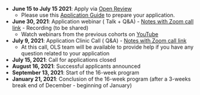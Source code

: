 - **June 15 to July 15 2021**: Apply via [Open Review](https://openreview.net/group?id=openlifesci.org/Open_Life_Science/2021/Cohort_4)
  - Please use this [Application Guide](https://docs.google.com/document/d/e/2PACX-1vSsw0mbEXEvCFCqsJrrwJj6Ro41Cd90qbRkaifp9qn4TTf5sJAGAlG_R7pNgcktC_AqCzXZwiEbIzcM/pub) to prepare your application.
- **June 30, 2021**: Application webinar (<i class="fas fa-chalkboard-teacher"></i> Talk + <i class="fas fa-question"></i> Q&A) - <i class="fas fa-clipboard"></i> [Notes with Zoom call link](https://docs.google.com/document/d/15reADZaKEqbWudJt3kNBUBBUDmaETTyue_K7dqlM-c4/edit#heading=h.h6lp7q9dw9) - <i class="fab fa-youtube"></i> Recording (to be shared)
  - Watch webinars from the previous cohorts on [YouTube](https://www.youtube.com/playlist?list=PL1CvC6Ez54KBsPT0fhPtkHmBaXR4f8Dqt)
- **July 9, 2021**: Application Clinic Call (<i class="fas fa-question"></i> Q&A) - <i class="fas fa-clipboard"></i> [Notes with Zoom call link](https://docs.google.com/document/d/15reADZaKEqbWudJt3kNBUBBUDmaETTyue_K7dqlM-c4/edit#heading=h.h6lp7q9dw9)
  - At this call, OLS team will be available to provide help if you have any question related to your application
- **July 15, 2021**: Call for applications closed
- **August 16, 2021**: Successful applicants announced
- **September 13, 2021**: Start of the 16-week program
- **January 21, 2021**: Conclusion of the 16-week program (after a 3-weeks break end of December - beginning of January)
